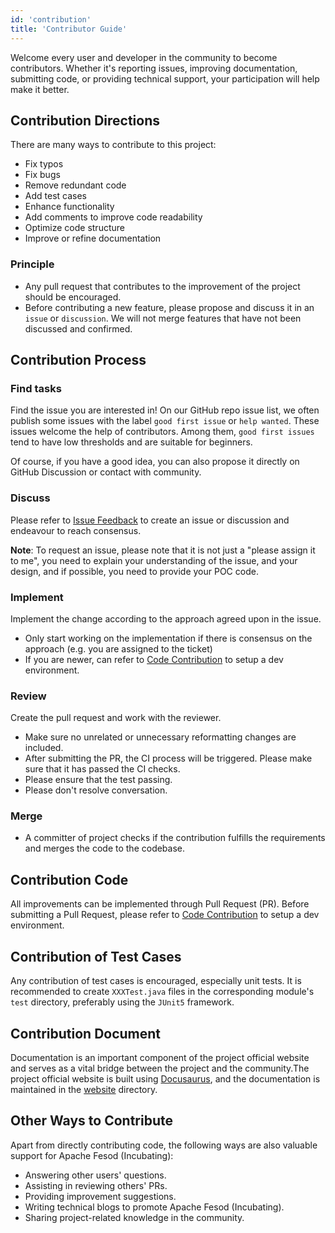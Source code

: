 ```yaml
---
id: 'contribution'
title: 'Contributor Guide'
---
```


Welcome every user and developer in the community to become contributors. Whether it's reporting issues, improving documentation, submitting code, or providing technical support, your participation will help make it better.

## Contribution Directions

There are many ways to contribute to this project:

- Fix typos
- Fix bugs
- Remove redundant code
- Add test cases
- Enhance functionality
- Add comments to improve code readability
- Optimize code structure
- Improve or refine documentation

### Principle

- Any pull request that contributes to the improvement of the project should be encouraged.
- Before contributing a new feature, please propose and discuss it in an `issue` or `discussion`. We will not merge features that have not been discussed and confirmed.

## Contribution Process

### Find tasks

Find the issue you are interested in! On our GitHub repo issue list, we often publish some issues with the label `good first issue` or `help wanted`. These issues welcome the help of contributors. Among them, `good first issues` tend to have low thresholds and are suitable for beginners.

Of course, if you have a good idea, you can also propose it directly on GitHub Discussion or contact with community.

### Discuss

Please refer to [Issue Feedback](../feedback.md) to create an issue or discussion and endeavour to reach consensus.

**Note**: To request an issue, please note that it is not just a "please assign it to me", you need to explain your understanding of the issue, and your design, and if possible, you need to provide your POC code.

### Implement

Implement the change according to the approach agreed upon in the issue.

- Only start working on the implementation if there is consensus on the approach (e.g. you are assigned to the ticket)
- If you are newer, can refer to [Code Contribution](./contribute-code.md) to setup a dev environment.

### Review

Create the pull request and work with the reviewer.

- Make sure no unrelated or unnecessary reformatting changes are included.
- After submitting the PR, the CI process will be triggered. Please make sure that it has passed the CI checks.
- Please ensure that the test passing.
- Please don't resolve conversation.

### Merge

- A committer of project checks if the contribution fulfills the requirements and merges the code to the codebase.

## Contribution Code

All improvements can be implemented through Pull Request (PR). Before submitting a Pull Request, please refer to [Code Contribution](./contribute-code.md) to setup a dev environment.

## Contribution of Test Cases

Any contribution of test cases is encouraged, especially unit tests. It is recommended to create `XXXTest.java` files in the corresponding module's `test` directory, preferably using the `JUnit5` framework.

## Contribution Document

Documentation is an important component of the project official website and serves as a vital bridge between the project and the community.The project official website is built using [Docusaurus](https://docusaurus.io/), and the documentation is maintained in the [website](https://github.com/apache/fesod/tree/main/website) directory.

## Other Ways to Contribute

Apart from directly contributing code, the following ways are also valuable support for Apache Fesod (Incubating):

- Answering other users' questions.
- Assisting in reviewing others' PRs.
- Providing improvement suggestions.
- Writing technical blogs to promote Apache Fesod (Incubating).
- Sharing project-related knowledge in the community.
